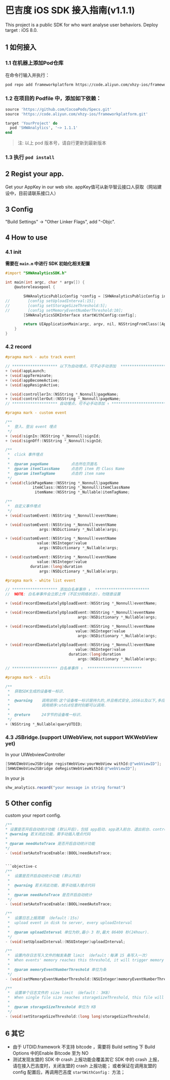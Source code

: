 # 巴吉度 iOS SDK 接入指南(v1.1.1)

This project is a public SDK for who want analyse user behaviors.
Deploy target : iOS 8.0.

## 1 如何接入

### 1.1 在机器上添加Pod仓库
在命令行输入并执行：
```bash
pod repo add frameworkplatform https://code.aliyun.com/xhzy-ios/frameworkplatform.git
```

### 1.2 在项目的 Podfile 中，添加如下依赖：

```ruby
source 'https://github.com/CocoaPods/Specs.git'
source 'https://code.aliyun.com/xhzy-ios/frameworkplatform.git'

target 'YourProject' do
  pod 'SHWAnalytics', '~> 1.1.1'
end
```

> 注: 以上 pod 版本号，请自行更新到最新版本

### 1.3 执行 `pod install`

## 2 Regist your app.
Get your AppKey in our web site.
appKey值可从新华智云接口人获取（网站建设中，目前请联系接口人）

## 3 Config
"Build Settings" -> "Other Linker Flags", add "-Objc".

## 4 How to use

### 4.1 init
**需要在 `main.m` 中进行 SDK 初始化相关配置**

```objective-c
#import "SHWAnalyticsSDK.h"

int main(int argc, char * argv[]) {
    @autoreleasepool {

        SHWAnalyticsPublicConfig *config = [SHWAnalyticsPublicConfig instanceWithAppKey:@"your AppKey"];
//        [config setUploadInterval:15];
//        [config setStorageSizeThreshold:5];
//        [config setMemoryEventNumberThreshold:10];
        [SHWAnalyticsSDKInterface startWithConfig:config];

        return UIApplicationMain(argc, argv, nil, NSStringFromClass([AppDelegate class]));
    }
}
```

### 4.2 record

```objective-c
#pragma mark - auto track event

// ******************** 以下为自动埋点，可不必手动添加  ************************
+ (void)appLaunch;
+ (void)appTerminate;
+ (void)appBecomeActive;
+ (void)appResignActive;

+ (void)controllerIn:(NSString *_Nonnull)pageName;
+ (void)controllerOut:(NSString *_Nonnull)pageName;
// ******************** 自动埋点，可不必手动添加 ↑ ************************

#pragma mark - custom event

/** 
 *  登入、登出 event 埋点
 */
+ (void)signIn:(NSString *_Nonnull)signId;
+ (void)signOff:(NSString *_Nonnull)signId;

/**
 *  click 事件埋点
 *
 *  @param pageName          点击所在页面名
 *  @param itemClassName     点击的 item 的 Class Name
 *  @param itemTagName       点击的 item name
 */
+ (void)clickPageName:(NSString *_Nonnull)pageName
            itemClass:(NSString *_Nonnull)itemClassName
             itemName:(NSString *_Nullable)itemTagName;

/**
 *  自定义事件埋点
 */
+ (void)customEvent:(NSString *_Nonnull)eventName;

+ (void)customEvent:(NSString *_Nonnull)eventName
               args:(NSDictionary *_Nullable)args;

+ (void)customEvent:(NSString *_Nonnull)eventName
              value:(NSInteger)value
               args:(NSDictionary *_Nullable)args;

+ (void)customEvent:(NSString *_Nonnull)eventName
              value:(NSInteger)value
           duration:(long)duration
               args:(NSDictionary *_Nullable)args;

#pragma mark - white list event

// ******************** 添加白名单事件 ↓  ************************
//  NOTE: 白名单事件会立即上传（不区分网络状态)，勿随意设置

+ (void)recordImmediatelyUploadEvent:(NSString *_Nonnull)eventName;

+ (void)recordImmediatelyUploadEvent:(NSString *_Nonnull)eventName
                                args:(NSDictionary *_Nullable)args;

+ (void)recordImmediatelyUploadEvent:(NSString *_Nonnull)eventName
                               value:(NSInteger)value
                                args:(NSDictionary *_Nullable)args;

+ (void)recordImmediatelyUploadEvent:(NSString *_Nonnull)eventName
                               value:(NSInteger)value
                            duration:(long)duration
                                args:(NSDictionary *_Nullable)args;

// ******************** 白名单事件 ↑  ************************

#pragma mark - utils

/**
 *  获取SDK生成的设备唯一标识.
 *
 *  @warning    调用说明:这个设备唯一标识是持久的,并且格式安全,iOS6以及以下,多应用互通.
 *              调用顺序:utdid任意时刻都可以调用.
 *
 *  @return     24字节的设备唯一标识.
 */
+ (NSString *_Nullable)queryUTDID;
```

### 4.3 JSBridge.(support UIWebView, not support WKWebView yet)

In your UIWebviewController

```objective-c
[SHWUIWebViewJSBridge registWebView:yourWebView withId:@"webViewID"];
[SHWUIWebViewJSBridge deRegistWebViewWithId:@"webViewID"];
```

In your js

```javascript
shw_analytics.record("your message in string format")
```

## 5 Other config

custom your report config.

```objective-c
/**
* 设置是否开启自动统计功能 (默认开启)，包括 app启动、app进入前台、退出前台、controllerIn、controllerOut、以及所有点击事件
* @warning 若关闭此功能，需手动插入埋点代码
*
* @param needAutoTrace 是否开启自动统计功能
*/
- (void)setAutoTraceEnable:(BOOL)needAutoTrace;


```objective-c
/**
 *  设置是否开启自动统计功能 (默认开启)
 *
 *  @warning 若关闭此功能，需手动插入埋点代码
 *
 *  @param needAutoTrace 是否开启自动统计
 */
- (void)setAutoTraceEnable:(BOOL)needAutoTrace;

/**
 *  设置日志上报周期 （default：15s）
 *  upload event in disk to server, every uploadInterval
 *
 *  @param uploadInterval 单位为秒,最小 3 秒,最大 86400 秒(24hour).
 */
- (void)setUploadInterval:(NSUInteger)uploadInterval;

/**
 *  设置内存日志写入文件的触发条数 limit （default：每满 15 条写入一次）
 *  When events' memory reaches this threshold, it will trigger memory queue store to disk
 *
 *  @param memoryEventNumberThreshold 单位为条
 */
- (void)setMemoryEventNumberThreshold:(NSUInteger)memoryEventNumberThreshold;

/**
 *  设置单个日志文件的 size limit （default： 3KB）
 *  When single file size reaches storageSizeThreshold, this file will not be frozen
 *
 *  @param storageSizeThreshold 单位为 KB
 */
- (void)setStorageSizeThreshold:(long long)storageSizeThreshold;
```

## 6 其它

- 由于 UTDID.framework 不支持 bitcode ，需要将 Build setting 下 Build Options 中的Enable Bitcode 至为 NO
- 测试发现友盟的 SDK 中 crash 上报功能会覆盖其它 SDK 中的 crash 上报，请在接入巴吉度时，关闭友盟的 crash 上报功能； 或者保证在调用友盟的 config 配置后，再调用巴吉度 `startWithConfig：` 方法；

